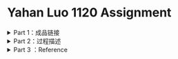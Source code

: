 # Yahan Luo 1120 Assignment
<details>
<summary> Part 1：成品链接 </summary>
  
### 成品链接

* 成品链接在此处！[请戳这里](https://readymag.com/u25494332/allthelightwecannotsee/)

* 一些小小的tip：
  * https://readymag.com/u25494332/allthelightwecannotsee/
  * **请使用Chrome浏览器！请使用Chrome浏览器！请使用Chrome浏览器！**
  * **如果打不开，请挂VPN**，**请挂VPN**，**请挂VPN**。站点在国外，我也没办法。
  * 加载速度太慢。希望可以等待一下呜呜呜呜。（其实也似乎只能等待？
  * 缩放比例在90%到110%为佳。
  * 大部分图像有交互，上下滑滑，随便点点？
  
</details>

 <details>
 <summary> Part 2：过程描述 </summary>
 
### 选题想法

这在我之前的md里面有，不再赘述。请戳[这里](https://github.com/YahanLuo/2019-Visual-Data-Journalism/tree/master/Assignment%201120)还有[这里](https://github.com/YahanLuo/2019-Visual-Data-Journalism/tree/master/Assignment%201126)。

### 制作过程

 1. **初级文本分析** （12月1日~12月5日）
 
    * 既然是做文本分析，那么文本自然是第一步。所以我的大部分资料都是围绕《所有我们看不见的光》（后简称《光》）这本书的中英文原著的文本在进行
    * 首先，我找不到纯英文版本的《光》。于是我用八爪鱼爬取了一个在线阅读的界面，把英文原文给copy了下来。将其导出成word。
    * 其次，我把里面所有的标点都去除，只留下干净的单词，导出成TXT。
    * 我最开始是企图做词频，使用了一种粗暴野蛮的方法————把txt导入在线词频网站，直接统计。
    * 但这样的问题在于，无意义的小词是最多的。比如"it","that","the"。
    * 而且，不同的网站居然结果还不一样！请看[这个](https://github.com/YahanLuo/2019-Visual-Data-Journalism/blob/master/Assignment%201220/wordfrequency.xlsx)，和[这个](https://github.com/YahanLuo/2019-Visual-Data-Journalism/blob/master/Assignment%201220/wordfrequency02.xlsx)。真的不一样。
    * 他喵了个咪的，这怎么能忍。
  
 2. **中级文本分析**（12月6日~12月7日）
 
    * 在研究了好几天R无果，既写不来词频也搞不来人物关系更分析不来情感波动之后（还被王小宁嘲笑了）
    * 我决定自己数！
    * 但是我不是要数文章。这本书的特点是 **分小节** ————写一段情节，提取一下主要的内容，打个小节。
    * 于是，我整理出了每一小节的**所属章**，**年份**，**具体日期**，**中英文标题**，**主人公**，**标题词性**。
    * 经过艰苦卓越坐痛屁股的努力，我终于摊着两本纸质书，把它给整理完了。
    * 戳[这里](https://github.com/YahanLuo/2019-Visual-Data-Journalism/blob/master/Assignment%201220/All_the_light_title_final.xlsx)看我的**小节整理清单**.
    
 3. **可视化之一**（12月7日~12月8日）
 
    * 此时的我陷入困境，拿着这些数据又有什么用呢？
    * 此时我打开了我的老朋友Tableau（要我说Tableau真的是可视化的好朋友！操作简便，图形种类也比较多，是真的可以给手足无措的我打开新世界大门的。）
    * 但是Tableau也没能给予我灵感。（S**t）
    * 我开始快乐摸鱼。（太真实了）
    * 我打开了google earth，想要看一看Saint Malo的样子。一看吓一跳————这也太美了！（我宣布，我心中的第一旅行地从雅典变成了圣马洛）
    * 言归正传，我截了沃博雷尔街4号的街景，就退出来了。
    * 但这时，我福至心灵了————为什么不用**地理可视化**呢？这本书里面那么多真实的地名，完全可以在地图上找到。
    
 4. **高级文本分析**（12月8日~12月15日）
  
    * 说干就干，我立刻着手整理了书中提到的所有**地名**，[戳这里看我的笔记](https://github.com/YahanLuo/2019-Visual-Data-Journalism/blob/master/Assignment%201220/%E5%A4%87%E6%B3%A8%202019%E5%B9%B412%E6%9C%888%E6%97%A5.pdf)
    * 因为整理，我又通读了一遍文本，突然明白，有的**意象**是在反复反复反复出现的。其实之前我就有感觉，但是没想过要去整理它。
    * 我在页边上简单整理了一下我脑子里最先出现的几个意象，居然发现两条人物线的意象可以一一对应，代表恐惧的，代表勇气的，代表亲情的。
    * 我立刻开始着手整理。
    * 我的整理方法非常粗暴：直接在微信读书里面搜索这个关键词，看它出现在哪些小节。
    * 讲道理，这是有讲究的。为什么不用词频？一个词在一个地方的反复吟咏，不能算是其多次出现。为什么不用英文小节？因为英文的整理出来的文本比较混乱，我只能看出词频，看不出它属于哪个小节。这样寻找，效率太低。而在微信读书中，我只要一搜索便出现，且我对于文本太熟悉（毕竟也读了七八遍），我基本知道漏掉了哪些，又有哪些是这个词语，但是指代的不是这个意象。
    * 在这个时候，我再一次福至心灵————既然物体可以搜索，那么**人名**为什么不可以？
    * 基于我之前的小节名称的Excel，我很快整理出一份**人物出现的小节**数的清单，并基于这两份Excel，清理了**两个人同时出现在一小节**的情况。
    * 在这里，可能我就会受到一些质疑。为什么这个算意象但哪个不算？为什么这个算人物互动但那个不算？首先，意象这个东西真的还蛮玄学，我的确也不知道有的分类方法是否可行。所以接受diss。但两个人出现在同一小节的标准，我还是有的。即两个人必须产生某种程度上的互动，比如交谈，比如一个人想起了另一个人。
    * 戳[这里](https://github.com/YahanLuo/2019-Visual-Data-Journalism/blob/master/Assignment%201220/images%20and%20relationship.xlsx)看我的整理清单（有三张表）。
    
  5. **内容框架确定**（12月8日~12月9日）
  
     * 其实这个时候我还没有开始整理意象和人名，但是看着逼近的ddl，我很着急。
     * 晚上和王思涵一起讨论的时候，我才发现原来从图的角度来说，我已经有很多内容了。确定了要做意象图，要做人物关系图，要再做一个地理可视化。
     * 以及我想把内容从书中引申出去，延展到现实的层面，让它意义更丰富。
     * 也就是在这个时候，我确定了主题 **"All the light we cannot see : About the book, beyond the page"**
     * 为什么没有中文名字？很简单，我想不出来好听的。
     * 就在8日晚上，我记得清清楚楚！我拿着ipad开始画mockup。 **那可真的是，如有神助的一夜** 真的就是一口气就把mockup给顺下来了。自己也满意。
     * 戳[这里](https://github.com/YahanLuo/2019-Visual-Data-Journalism/blob/master/Assignment%201220/mockup%20for%20all%20the%20light.pdf)，看我(精美）的 mockup。
  
  6. **可视化之二** （12月13日~12月16日）
  
     * 白天画画，晚上做图。
     * 画画靠ipad，[Procreate这个软件](https://procreate.art/)，导入老照片，描线，再加以修改。画主要人物，和艾蒂安的房子。
     * 做图本来是想用Tableau的，但是无奈配色真的不太行，于是就先在导出基本的圆圈的大小；再在ps里面修改颜色。
     * 意象图也是如此
     * 人物之间的线条也是ps画的。
     
  7. **史料收集** （12月11日~12月19日）
    
     * 这一部分主要是收集史料。
     * 这个时候我就发出痛苦的嚎叫了———为什么二战的数据集这么少！！！而且我想要的城镇死亡人数，疾病致死率，基本生活情况受影响人数什么的，全都没有。全部是统计什么飞机型号。轮船记录，你这让我怎么用？
     * 这绝不是我找不到。我连德国法国的官方在线档案库和地方在线档案库都翻过了，依然没有。
     * 后来，我仔细想了一下，这也很好理解。二战时，草菅人命的情况太多。死了人，有的时候草草掩埋一下就完事，谁来统计数量呢？**就连二战死亡的总人数，都是估算值**
     * **“此时无数胜有数”。战争的残酷，实在让我心头一紧。**
     * 当然，我还是找到了一些可用的数据和一些很不错的照片。照片主要是来自WW2这个数据库，内容之翔实，让人叹为观止。选了几张放在md上面了，自取。
   
     
  8. **第一部分：视觉呈现整合** （12月14日~12月18日）
  
     * 在视觉呈现上，我选择了一款和Wix很像的小众网页编辑器——**readymag**。虽然它需要氪金，但是，基础的操作和第一个作品的发布，都是不要钱的。
     * 在第一部分的文本上，我按照之前mockup的逻辑一路往下写。15号把文案发给苏老师看。虽然被苏老师diss了说**转折突兀**，但是由于我实在想不到一个别的组织串联的逻辑，所以也就没改。（哭哭）
     * 戳[这里](https://github.com/YahanLuo/2019-Visual-Data-Journalism/blob/master/Assignment%201220/%E4%B9%A6%E9%A1%B5%E4%B9%8B%E5%A4%96.pdf)，看我的头大的第一版文案。
     * 在第一部分的图上，我还想搞事情，企图用iframe插入一个**可拖拽的动力关系图**。其实都在hanabi做好了，但不知为何，底色改不了。真的无语。镝数倒是可以改底色，但是没有这个动力关系图。
     * 在此@苏老师催促开发部赶紧支持底色自选吧！
     * 总之，视觉呈现整合真的是，搞死我。每一个动效都要单独导出图层，再一层一层地叠加上去。尽管如此，这还是比写代码容易多了。高声感谢readymag！
     
  9. **可视化之三**（12月16日~12月19日）
  
     * 文章和后半部分的可视化元素并不多，照片，图标。当然，我在想，如何平衡这二者的比例，让人感受到真实的时候别忘了这还是一片数据新闻。
     * 不过，**这种刻意的平衡是必要的吗？**
     * 当我发现动效是可行的时候，我又开始想要搞事情了。
     * 比如最后那个部分**什么人干什么**的可视化，就一张表格几条轴的那个。我是19号下午才做的。本来的想法是直接放文案。但是实不相瞒。太丑了。
     * 所以我想了一下，觉得这样把线索明明白白展示在图上比较好。本来我的背景不是一张网格，而是一张圣马洛的地图。但是我个人觉得这个太冗杂，无效信息太多，会干扰读者。所以选择了网格作为背景。本来还有三条线索，我都删除了。只保留了核心的三个人物。
     * 也算是**在象形和抽象之间的平衡**吧。
     
 10. **第二部分：视觉呈现整合** （12月18日~12月19日）
 
     * 最后一部分整合相较于前面来说简单得多，没有了骚气的动效，画画圆，放放图，写写煽情文案，都很简单。
     * 从圣马洛的命运切入其实不在我计划之中，但我觉得这是值得一说的。
     * 最大的遗憾就是最后一部分关于Napola的数据太少，我也无力再可视化。以至于那一部分的体香看起来很单薄，感觉撑不起一个高潮迭起的结尾。
     * 后期有时间我会重做那一部分。
     * 19日晚上10点，我上传了结尾处最后一张台词图。
     * 杀青。

</details>

<details>
<summary> Part 3 ：Reference </summary>
  

</details>

  
  
 
